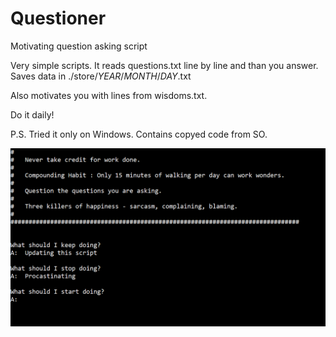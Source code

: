 # Questioner
Motivating question asking script

Very simple scripts. It reads questions.txt line by line and than you answer. Saves data in ./store/*YEAR*/*MONTH*/*DAY*.txt 

Also motivates you with lines from wisdoms.txt.

Do it daily!

P.S. Tried it only on Windows. Contains copyed code from SO.

![Screenshot](https://github.com/DVMirchev/Questioner/blob/master/screenshot.png)
